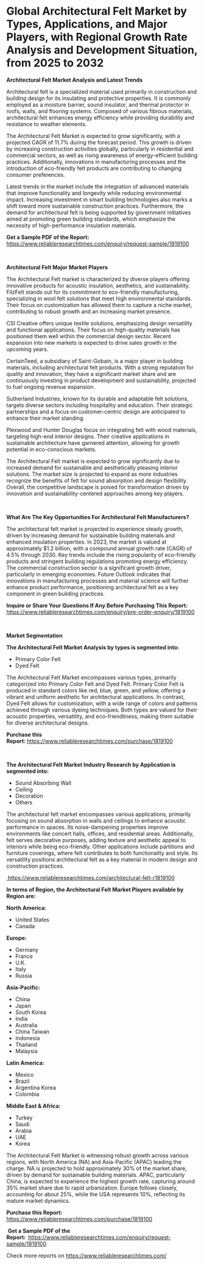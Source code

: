 <p><h1>Global Architectural Felt Market by Types, Applications, and Major Players, with Regional Growth Rate Analysis and Development Situation, from 2025 to 2032</h1></p><p><strong>Architectural Felt Market Analysis and Latest Trends</strong></p>
<p><p>Architectural felt is a specialized material used primarily in construction and building design for its insulating and protective properties. It is commonly employed as a moisture barrier, sound insulator, and thermal protector in roofs, walls, and flooring systems. Composed of various fibrous materials, architectural felt enhances energy efficiency while providing durability and resistance to weather elements.</p><p>The Architectural Felt Market is expected to grow significantly, with a projected CAGR of 11.7% during the forecast period. This growth is driven by increasing construction activities globally, particularly in residential and commercial sectors, as well as rising awareness of energy-efficient building practices. Additionally, innovations in manufacturing processes and the introduction of eco-friendly felt products are contributing to changing consumer preferences.</p><p>Latest trends in the market include the integration of advanced materials that improve functionality and longevity while reducing environmental impact. Increasing investment in smart building technologies also marks a shift toward more sustainable construction practices. Furthermore, the demand for architectural felt is being supported by government initiatives aimed at promoting green building standards, which emphasize the necessity of high-performance insulation materials.</p></p>
<p><strong>Get a Sample PDF of the Report:&nbsp;</strong> <a href="https://www.reliableresearchtimes.com/enquiry/request-sample/1819100?utm_campaign=2937&utm_medium=2&utm_source=Github&utm_content=ia&utm_term=04042025&utm_id=architectural-felt">https://www.reliableresearchtimes.com/enquiry/request-sample/1819100</a></p>
<p>&nbsp;</p>
<p><strong>Architectural Felt Major Market Players</strong></p>
<p><p>The Architectural Felt market is characterized by diverse players offering innovative products for acoustic insulation, aesthetics, and sustainability. FilzFelt stands out for its commitment to eco-friendly manufacturing, specializing in wool felt solutions that meet high environmental standards. Their focus on customization has allowed them to capture a niche market, contributing to robust growth and an increasing market presence.</p><p>CSI Creative offers unique textile solutions, emphasizing design versatility and functional applications. Their focus on high-quality materials has positioned them well within the commercial design sector. Recent expansion into new markets is expected to drive sales growth in the upcoming years.</p><p>CertainTeed, a subsidiary of Saint-Gobain, is a major player in building materials, including architectural felt products. With a strong reputation for quality and innovation, they have a significant market share and are continuously investing in product development and sustainability, projected to fuel ongoing revenue expansion.</p><p>Sutherland Industries, known for its durable and adaptable felt solutions, targets diverse sectors including hospitality and education. Their strategic partnerships and a focus on customer-centric design are anticipated to enhance their market standing.</p><p>Plexwood and Hunter Douglas focus on integrating felt with wood materials, targeting high-end interior designs. Their creative applications in sustainable architecture have garnered attention, allowing for growth potential in eco-conscious markets.</p><p>The Architectural Felt market is expected to grow significantly due to increased demand for sustainable and aesthetically pleasing interior solutions. The market size is projected to expand as more industries recognize the benefits of felt for sound absorption and design flexibility. Overall, the competitive landscape is poised for transformation driven by innovation and sustainability-centered approaches among key players.</p></p>
<p>&nbsp;</p>
<p><strong>What Are The Key Opportunities For Architectural Felt Manufacturers?</strong></p>
<p><p>The architectural felt market is projected to experience steady growth, driven by increasing demand for sustainable building materials and enhanced insulation properties. In 2023, the market is valued at approximately $1.2 billion, with a compound annual growth rate (CAGR) of 4.5% through 2030. Key trends include the rising popularity of eco-friendly products and stringent building regulations promoting energy efficiency. The commercial construction sector is a significant growth driver, particularly in emerging economies. Future Outlook indicates that innovations in manufacturing processes and material science will further enhance product performance, positioning architectural felt as a key component in green building practices.</p></p>
<p><strong>Inquire or Share Your Questions If Any Before Purchasing This Report:</strong> <a href="https://www.reliableresearchtimes.com/enquiry/pre-order-enquiry/1819100?utm_campaign=2937&utm_medium=2&utm_source=Github&utm_content=ia&utm_term=04042025&utm_id=architectural-felt">https://www.reliableresearchtimes.com/enquiry/pre-order-enquiry/1819100</a></p>
<p>&nbsp;</p>
<p><strong>Market Segmentation</strong></p>
<p><strong>The Architectural Felt Market Analysis by types is segmented into:</strong></p>
<p><ul><li>Primary Color Felt</li><li>Dyed Felt</li></ul></p>
<p><p>The Architectural Felt Market encompasses various types, primarily categorized into Primary Color Felt and Dyed Felt. Primary Color Felt is produced in standard colors like red, blue, green, and yellow, offering a vibrant and uniform aesthetic for architectural applications. In contrast, Dyed Felt allows for customization, with a wide range of colors and patterns achieved through various dyeing techniques. Both types are valued for their acoustic properties, versatility, and eco-friendliness, making them suitable for diverse architectural designs.</p></p>
<p><strong>Purchase this Report:&nbsp;</strong><a href="https://www.reliableresearchtimes.com/purchase/1819100?utm_campaign=2937&utm_medium=2&utm_source=Github&utm_content=ia&utm_term=04042025&utm_id=architectural-felt">https://www.reliableresearchtimes.com/purchase/1819100</a></p>
<p>&nbsp;</p>
<p><strong>The Architectural Felt Market Industry Research by Application is segmented into:</strong></p>
<p><ul><li>Sound Absorbing Wall</li><li>Ceiling</li><li>Decoration</li><li>Others</li></ul></p>
<p><p>The architectural felt market encompasses various applications, primarily focusing on sound absorption in walls and ceilings to enhance acoustic performance in spaces. Its noise-dampening properties improve environments like concert halls, offices, and residential areas. Additionally, felt serves decorative purposes, adding texture and aesthetic appeal to interiors while being eco-friendly. Other applications include partitions and furniture coverings, where felt contributes to both functionality and style. Its versatility positions architectural felt as a key material in modern design and construction practices.</p></p>
<p><a href="https://www.reliableresearchtimes.com/architectural-felt-r1819100?utm_campaign=2937&utm_medium=2&utm_source=Github&utm_content=ia&utm_term=04042025&utm_id=architectural-felt">&nbsp;https://www.reliableresearchtimes.com/architectural-felt-r1819100</a></p>
<p><strong>In terms of Region, the Architectural Felt Market Players available by Region are:</strong></p>
<p>
    <p> <strong> North America: </strong>
        <ul>
            <li>United States</li>
            <li>Canada</li>
        </ul>
        </p> 
    <p> <strong> Europe: </strong>
        <ul>
            <li>Germany</li>
            <li>France</li>
            <li>U.K.</li>
            <li>Italy</li>
            <li>Russia</li>
        </ul>
        </p> 
    <p> <strong> Asia-Pacific: </strong>
        <ul>
            <li>China</li>
            <li>Japan</li>
            <li>South Korea</li>
            <li>India</li>
            <li>Australia</li>
            <li>China Taiwan</li>
            <li>Indonesia</li>
            <li>Thailand</li>
            <li>Malaysia</li>
        </ul>
        </p> 
    <p> <strong> Latin America: </strong>
        <ul>
            <li>Mexico</li>
            <li>Brazil</li>
            <li>Argentina Korea</li>
            <li>Colombia</li>
        </ul>
        </p> 
    <p> <strong> Middle East & Africa: </strong>
        <ul>
            <li>Turkey</li>
            <li>Saudi</li>
            <li>Arabia</li>
            <li>UAE</li>
            <li>Korea</li>
        </ul>
    </p>
    </p>
<p><p>The Architectural Felt Market is witnessing robust growth across various regions, with North America (NA) and Asia-Pacific (APAC) leading the charge. NA is projected to hold approximately 30% of the market share, driven by demand for sustainable building materials. APAC, particularly China, is expected to experience the highest growth rate, capturing around 35% market share due to rapid urbanization. Europe follows closely, accounting for about 25%, while the USA represents 10%, reflecting its mature market dynamics.</p></p>
<p><strong>Purchase this Report: </strong><a href="https://www.reliableresearchtimes.com/purchase/1819100?utm_campaign=2937&utm_medium=2&utm_source=Github&utm_content=ia&utm_term=04042025&utm_id=architectural-felt">https://www.reliableresearchtimes.com/purchase/1819100</a></p>
<p>&nbsp;<strong>Get a Sample PDF of the Report:&nbsp;&nbsp;</strong><a href="https://www.reliableresearchtimes.com/enquiry/request-sample/1819100?utm_campaign=2937&utm_medium=2&utm_source=Github&utm_content=ia&utm_term=04042025&utm_id=architectural-felt">https://www.reliableresearchtimes.com/enquiry/request-sample/1819100</a></p>
<p><strong></strong></p>
<p>Check more reports on <a href="https://www.reliableresearchtimes.com/?utm_campaign=2937&utm_medium=2&utm_source=Github&utm_content=ia&utm_term=04042025&utm_id=architectural-felt">https://www.reliableresearchtimes.com/</a></p>